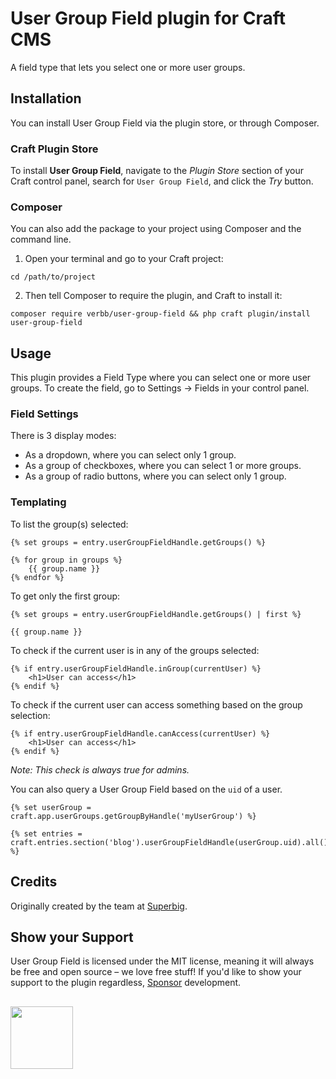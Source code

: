 # User Group Field plugin for Craft CMS
A field type that lets you select one or more user groups.

## Installation
You can install User Group Field via the plugin store, or through Composer.

### Craft Plugin Store
To install **User Group Field**, navigate to the _Plugin Store_ section of your Craft control panel, search for `User Group Field`, and click the _Try_ button.

### Composer
You can also add the package to your project using Composer and the command line.

1. Open your terminal and go to your Craft project:
```shell
cd /path/to/project
```

2. Then tell Composer to require the plugin, and Craft to install it:
```shell
composer require verbb/user-group-field && php craft plugin/install user-group-field
```

## Usage
This plugin provides a Field Type where you can select one or more user groups. To create the field, go to Settings → Fields in your control panel.

### Field Settings
There is 3 display modes:
- As a dropdown, where you can select only 1 group.
- As a group of checkboxes, where you can select 1 or more groups.
- As a group of radio buttons, where you can select only 1 group.

### Templating
To list the group(s) selected:

```twig
{% set groups = entry.userGroupFieldHandle.getGroups() %}

{% for group in groups %}
    {{ group.name }}
{% endfor %}
```

To get only the first group:

```twig
{% set groups = entry.userGroupFieldHandle.getGroups() | first %}

{{ group.name }}
```

To check if the current user is in any of the groups selected:

```twig
{% if entry.userGroupFieldHandle.inGroup(currentUser) %}
    <h1>User can access</h1>
{% endif %}
```

To check if the current user can access something based on the group selection:

```twig
{% if entry.userGroupFieldHandle.canAccess(currentUser) %}
    <h1>User can access</h1>
{% endif %}
```

_Note: This check is always true for admins._

You can also query a User Group Field based on the `uid` of a user.

```twig
{% set userGroup = craft.app.userGroups.getGroupByHandle('myUserGroup') %}

{% set entries = craft.entries.section('blog').userGroupFieldHandle(userGroup.uid).all() %}
```

## Credits
Originally created by the team at [Superbig](https://superbig.co/).

## Show your Support
User Group Field is licensed under the MIT license, meaning it will always be free and open source – we love free stuff! If you'd like to show your support to the plugin regardless, [Sponsor](https://github.com/sponsors/verbb) development.

<h2></h2>

<a href="https://verbb.io" target="_blank">
    <img width="100" src="https://verbb.io/assets/img/verbb-pill.svg">
</a>
